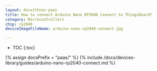 ```yaml
---
layout: docwithnav-paas
title: How to connect Arduino Nano RP2040 Connect to ThingsBoard?
category: Microcontrollers
chip: rp2040
deviceImageFileName: arduino-nano-rp2040-connect.jpg

---
```


* TOC
{:toc}

{% assign docsPrefix = "paas/" %}
{% include /docs/devices-library/guides/arduino-nano-rp2040-connect.md %}
